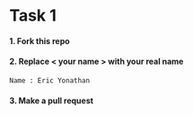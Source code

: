 # Task 1

#### 1. Fork this repo

#### 2. Replace < your name > with your real name

```
Name : Eric Yonathan
```

#### 3. Make a pull request
